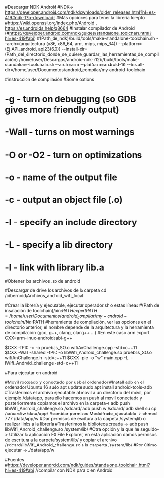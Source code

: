 #Descargar NDK Android 
#NDK-> https://developer.android.com/ndk/downloads/older_releases.html?hl=es-419#ndk-12b-downloads 
#Más opciones para tener la librería lcrypto #https://wiki.openssl.org/index.php/Android , https://es.androids.help/q8664
#Instalar compilador de Android (#https://developer.android.com/ndk/guides/standalone_toolchain.html?hl=es-419#abi)
#(Path_de_ndk)/build/tools/make-standalone-toolchain.sh --arch=(arquitectura (x86, x86_64, arm, mips, mips_64)) --platform=(Ej.API_android, api23(6.0)) --install-dir=(Path_del_directorio_donde_se_quiere_guardar_las_herramientas_de_compilación) 
/home/user/Descargas/android-ndk-r12b/build/tools/make-standalone-toolchain.sh --arch=arm --platform=android-16 --install-dir=/home/user/Documentos/android_compilar/my-android-toolchain 

#instrucción de compilación
#Some options
#    -g - turn on debugging (so GDB gives more friendly output)
#    -Wall - turns on most warnings
#    -O or -O2 - turn on optimizations
#    -o <name> - name of the output file
#    -c - output an object file (.o)
#    -I<include path> - specify an include directory
#    -L<library path> - specify a lib directory
#    -l<library> - link with library lib<library>.a 


#Obtener los archivos .so de android 

#Descargar de drive los archivos de la carpeta
cd /cibernoid/Archivos_android_wifi_local

#Crear la librería y ejecutable, ejecutar operador.sh o estas líneas
#(Path de insalación de toolchain)/bin:$PATH
export PATH=/home/user/Documentos/android_compilar/my-android-toolchain/bin:$PATH
#herramienta de compilación, ver las opciones en el directorio anterior, el nombre depende de la arquitectura y la herramienta de compilación (gcc, g++, clang, clang++ ...)
#En este caso arm
export CXX=arm-linux-androideabi-g++

$CXX -fPIC -c -o pruebas_SO.o wifiAnChallenge.cpp -std=c++11										
$CXX -Wall -shared -fPIC -o libWifi_Android_challenge.so pruebas_SO.o wifiAnChallenge.h -std=c++11
$CXX -pie -o "w" main.cpp  -L. -lWifi_Android_challenge -std=c++11


#Para ejecutar en android

#Movil rooteado y conectado por usb al ordenador
#Install adb en el ordenador Ubuntu 16
sudo apt update
sudo apt install android-tools-adb
#Trasferimos el archivo ejecutable al movil a un directorio del móvil, por ejemplo /data/app, para ello hacemos un push al movil conectado y posteriormente copiamos el archivo en la carpeta->
adb push libWifi_Android_challenge.so /sdcard/ 
adb push w /sdcard/ 
adb shell
su
cp /sdcard/w /data/app/
#cambiar permisos Modcifrado_ejecutable -> 
chmod 777 /data/app/w
#Dar permisos de escitura a la carpeta /system/lib o realizar links a la librería
#Trasferimos la biblioteca creada -> adb push libWifi_Android_challenge.so /system/lib/ 
#Otra opción y la que he seguido-> Utilizar la aplicación ES File Explorer, en esta aplicación damos permisos de escritura a la carpeta/system/lib/ y copiar el archivo /sdcard/libWifi_Android_challenge.so a la carperta /system/lib/ 
#Por último ejecutar -> 
./data/app/w

#Fuentes
#https://developer.android.com/ndk/guides/standalone_toolchain.html?hl=es-419#abi //compilar con NDK para c en Android






